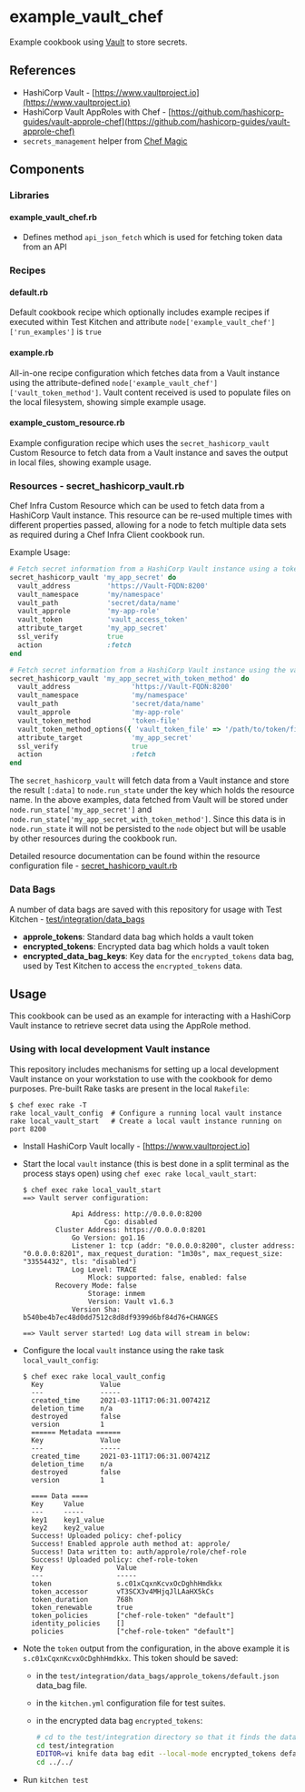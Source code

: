 # example_vault_chef

Example cookbook using [Vault](https://www.vaultproject.io/) to store secrets.

## References

* HashiCorp Vault - [https://www.vaultproject.io](https://www.vaultproject.io)
* HashiCorp Vault AppRoles with Chef - [https://github.com/hashicorp-guides/vault-approle-chef](https://github.com/hashicorp-guides/vault-approle-chef)
* `secrets_management` helper from [Chef Magic](https://github.com/chef-davin/chef_magic)

## Components

### Libraries

#### example_vault_chef.rb

* Defines method `api_json_fetch` which is used for fetching token data from an API

### Recipes

#### default.rb

Default cookbook recipe which optionally includes example recipes if executed within Test Kitchen and attribute `node['example_vault_chef']['run_examples']` is `true`

#### example.rb

All-in-one recipe configuration which fetches data from a Vault instance using the attribute-defined `node['example_vault_chef']['vault_token_method']`.  Vault content received is used to populate files on the local filesystem, showing simple example usage.

#### example_custom_resource.rb

Example configuration recipe which uses the `secret_hashicorp_vault` Custom Resource to fetch data from a Vault instance and saves the output in local files, showing example usage.

### Resources - secret_hashicorp_vault.rb

Chef Infra Custom Resource which can be used to fetch data from a HashiCorp Vault instance.  This resource can be re-used multiple times with different properties passed, allowing for a node to fetch multiple data sets as required during a Chef Infra Client cookbook run.

Example Usage:

  ```ruby
  # Fetch secret information from a HashiCorp Vault instance using a token and app-role inline
  secret_hashicorp_vault 'my_app_secret' do
    vault_address         'https://Vault-FQDN:8200'
    vault_namespace       'my/namespace'
    vault_path            'secret/data/name'
    vault_approle         'my-app-role'
    vault_token           'vault_access_token'
    attribute_target      'my_app_secret'
    ssl_verify            true
    action                :fetch
  end

  # Fetch secret information from a HashiCorp Vault instance using the vault_token_method property, providing logic for how to obtain the token for initial Vault connectivity.
  secret_hashicorp_vault 'my_app_secret_with_token_method' do
    vault_address               'https://Vault-FQDN:8200'
    vault_namespace             'my/namespace'
    vault_path                  'secret/data/name'
    vault_approle               'my-app-role'
    vault_token_method          'token-file'
    vault_token_method_options({ 'vault_token_file' => '/path/to/token/file' })
    attribute_target            'my_app_secret'
    ssl_verify                  true
    action                      :fetch
  end
  ```

The `secret_hashicorp_vault` will fetch data from a Vault instance and store the result `[:data]` to `node.run_state` under the key which holds the resource name.  In the above examples, data fetched from Vault will be stored under `node.run_state['my_app_secret']` and `node.run_state['my_app_secret_with_token_method']`.  Since this data is in `node.run_state` it will not be persisted to the `node` object but will be usable by other resources during the cookbook run.

Detailed resource documentation can be found within the resource configuration file - [secret_hashicorp_vault.rb](resources/secret_hashicorp_vault.rb)

### Data Bags

A number of data bags are saved with this repository for usage with Test Kitchen - [test/integration/data_bags](test/integration/data_bags)

* __approle_tokens__: Standard data bag which holds a vault token
* __encrypted_tokens__: Encrypted data bag which holds a vault token
* __encrypted_data_bag_keys__:  Key data for the `encrypted_tokens` data bag, used by Test Kitchen to access the `encrypted_tokens` data.

## Usage

This cookbook can be used as an example for interacting with a HashiCorp Vault instance to retrieve secret data using the AppRole method.

### Using with local development Vault instance

This repository includes mechanisms for setting up a local development Vault instance on your workstation to use with the cookbook for demo purposes.  Pre-built Rake tasks are present in the local `Rakefile`:

```plain
$ chef exec rake -T
rake local_vault_config  # Configure a running local vault instance
rake local_vault_start   # Create a local vault instance running on port 8200
```

* Install HashiCorp Vault locally - [https://www.vaultproject.io]
* Start the local `vault` instance (this is best done in a split terminal as the process stays open) using `chef exec rake local_vault_start`:

    ```plain
    $ chef exec rake local_vault_start
    ==> Vault server configuration:

                Api Address: http://0.0.0.0:8200
                        Cgo: disabled
            Cluster Address: https://0.0.0.0:8201
                Go Version: go1.16
                Listener 1: tcp (addr: "0.0.0.0:8200", cluster address: "0.0.0.0:8201", max_request_duration: "1m30s", max_request_size: "33554432", tls: "disabled")
                Log Level: TRACE
                    Mlock: supported: false, enabled: false
            Recovery Mode: false
                    Storage: inmem
                    Version: Vault v1.6.3
                Version Sha: b540be4b7ec48d0dd7512c8d8df9399d6bf84d76+CHANGES

    ==> Vault server started! Log data will stream in below:
    ```

* Configure the local `vault` instance using the rake task `local_vault_config`:

  ```plain
  $ chef exec rake local_vault_config
    Key              Value
    ---              -----
    created_time     2021-03-11T17:06:31.007421Z
    deletion_time    n/a
    destroyed        false
    version          1
    ====== Metadata ======
    Key              Value
    ---              -----
    created_time     2021-03-11T17:06:31.007421Z
    deletion_time    n/a
    destroyed        false
    version          1

    ==== Data ====
    Key     Value
    ---     -----
    key1    key1_value
    key2    key2_value
    Success! Uploaded policy: chef-policy
    Success! Enabled approle auth method at: approle/
    Success! Data written to: auth/approle/role/chef-role
    Success! Uploaded policy: chef-role-token
    Key                  Value
    ---                  -----
    token                s.c01xCqxnKcvxOcDghhHmdkkx
    token_accessor       vT3SCX3v4MHjqJlLAaHX5kCs
    token_duration       768h
    token_renewable      true
    token_policies       ["chef-role-token" "default"]
    identity_policies    []
    policies             ["chef-role-token" "default"]
    ```

* Note the `token` output from the configuration, in the above example it is `s.c01xCqxnKcvxOcDghhHmdkkx`.  This token should be saved:
  * in the `test/integration/data_bags/approle_tokens/default.json` data_bag file.
  * in the `kitchen.yml` configuration file for test suites.
  * in the encrypted data bag `encrypted_tokens`:

    ```sh
    # cd to the test/integration directory so that it finds the data_bags path
    cd test/integration
    EDITOR=vi knife data bag edit --local-mode encrypted_tokens default --secret-file ../../files/mysecretfile
    cd ../../
    ```

* Run `kitchen test`
